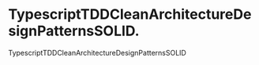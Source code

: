# TypescriptTDDCleanArchitectureDesignPatternsSOLID.
TypescriptTDDCleanArchitectureDesignPatternsSOLID
